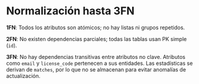 # Normalización hasta 3FN

**1FN**: Todos los atributos son atómicos; no hay listas ni grupos repetidos.

**2FN**: No existen dependencias parciales; todas las tablas usan PK simple (`id`).

**3FN**: No hay dependencias transitivas entre atributos no clave. Atributos como `email` y `license_code` pertenecen a sus entidades. Las estadísticas se derivan de `matches`, por lo que no se almacenan para evitar anomalías de actualización.
